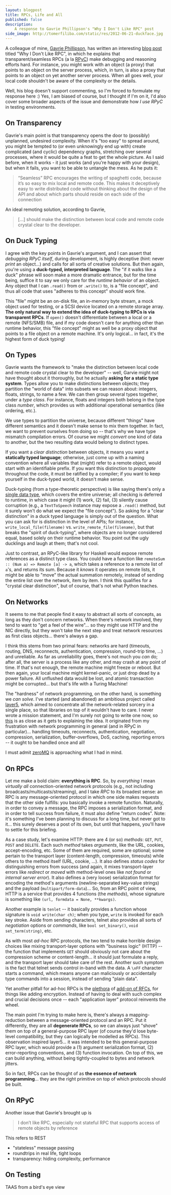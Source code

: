 ```yaml
---
layout: blogpost
title: RPCs, Life and All
published: false
description: 
    A response to Gavrie Phillipson's "Why I Don't Like RPC" post
side_image: http://tomerfiliba.com/static/res/2012-06-21-duckface.jpg
---
```


A colleague of mine, [Gavrie Phillipson](https://twitter.com/#!/gavrieph), has written an 
interesting [blog post](http://philipson.co.il/blog/2012/06/20/why-i-dont-like-rpc/) titled 
"Why I Don't Like RPC", in which he explains that transparent/seamless RPCs (a la 
[RPyC](http://rpyc.sf.net)) make debugging and reasoning efforts hard. For instance,
you might work with an object (a proxy) that points to an object on the server process,
which, in turn, is also a proxy that points to an object on yet another server process.
When all goes well, your local code shouldn't be aware of the complexity or the details.

Well, his blog doesn't support commenting, so I'm forced to formulate my response here :)
Yes, I am biased of course, but I thought if I'm on it, I'd also cover some broader aspects 
of the issue and demonstrate how *I use RPyC* in testing environments.

## On Transparency ##

Gavrie's main point is that transparency opens the door to (possibly) unplanned, undesired 
complexity. When it's "too easy" to spread around, you might be tempted to (or even unknowingly 
end up with) create complicated (and cyclic) dependency graphs, stretching over several processes,
where it would be quite a feat to get the whole picture. As I said before, when it works - 
it just works (and you're happy with your design), but when it fails, you want to be able to 
untangle the mess. As he puts it:

> “Seamless” RPC encourages the writing of spaghetti code, because it’s so easy to mix local 
> and remote code. This makes it deceptively easy to write distributed code without thinking 
> about the design of the API and about which parts should reside on each side of the connection

An ideal remoting solution, according to Gavrie, 

> [...] should make the distinction between local code and remote code crystal 
> clear to the developer.

## On Duck Typing ##

I agree with the key points in Gavrie's argument, and I can assert that *debugging RPyC itself*,
during development, is highly deceptive (hint: never *print* an object...) and calls for 
all sorts of creative solutions. But then again, you're using a **duck-typed, interpreted language**.
The "if it walks like a duck" phrase will soon make a more dramatic entrance, but for the time 
being, suffice it to say we only care for the *runtime behavior* of an object. Any object that
I can ``.read()`` from or ``.write()`` to, is a "file concept", and thus all code that uses 
"adheres to this concept" should work fine. 

This "file" might be an on-disk file, an in-memory byte stream, a mock object used for testing, 
or a SCSI device located on a remote storage array. **The only natural way to extend the idea 
of duck-typing to RPCs is via transparent RPCs**. If ``open()`` doesn't differentiate between 
a local or a remote (NFS/SMB) file, and if my code doesn't care for anything other than runtime 
behavior, this "file concept" might as well be a proxy object that points to a file object on a 
remote machine. It's only logical... in fact, it's the highest form of duck typing!

## On Types ##

Gavrie wants the framework to "make the distinction between local code and remote code crystal 
clear to the developer" -- well, Garvie might not have thought about it thoroughly, 
but he actually **asking for a static type system**. Types allow you to make distinctions 
between objects; they partition the "world of data" into subsets we can reason about: integers,
floats, strings, to name a few. We can then group several types together, under a *type class*.
For instance, floats and integers both belong in the type class *number*, which provides us with
additional operational semantics (like ordering, etc.).

We use types to partition the universe, because different "things" have different semantics
and it doesn't make sense to mix them together. In fact, we want to prevent ourselves from doing
so -- that's why we have type mismatch compilation errors. Of course we might *convert* one 
kind of data to another, but the two resulting data would belong to distinct types.

If you want a *clear distinction* between objects, it means you want a **statically typed 
language**; otherwise, just come up with a naming convention where all variables that
(might) refer to a remote object, would start with an identifiable prefix. If you want 
this distinction to *propagate* throughout the code, it must be ratified by a compiler; 
if you want to keep yourself in the duck-typed world, it doesn't make sense. 

Duck-typing (from a type-theoretic perspective) is like saying there's only a 
[single data type]([http://www.haskell.org/haskellwiki/Why_Haskell_matters), 
which covers the entire universe; all checking is deferred to runtime, in which case it might
(1) work, (2) fail, (3) silently cause corruption (e.g., a ``TextToSpeech`` instance may 
expose a ``.read()`` method, but it surely won't do what we expect the "file concept").
So asking for a "clear distinction" in a duck typed language is simply out of the question. 
What you can ask for is distinction in the level of APIs; for instance, 
``write_local_file(filename)`` vs. ``write_remote_file(filename)``, but that breaks the 
"spirit of duck-typing", where objects are no longer considered equal, based solely on their 
runtime behavior. You point out the ugly ducklings and laugh at them; that's not cool.

Just to contrast, an RPyC-like library for Haskell would expose remote references as a distinct
type class. You could have a function like ``remoteSum :: (Num a) => Remote [a] -> a``, which 
takes a reference to a remote list of ``a``'s, and returns its sum. Because it *knows* it 
operates on remote lists, it might be able to "move" the actual summation remotely, instead of
sending the entire list over the network, item by item. I think this qualifies for a 
"crystal clear distinction", but of course, that's not what Python teaches.

## On Networks ##

It seems to me that people find it easy to abstract all sorts of concepts, as long as they don't 
concern networks. When there's network involved, they tend to want to "get a feel of the wire"...
so they might use HTTP and the NIC directly, but they won't take the next step and treat 
network resources as first class objects... there's always a gap.

I think this stems from two primal fears: networks are hard (timeouts, routing, DNS, reconnects,
authentication, compression, round-trip time, ...) and unreliable. As far as unreliability goes, 
there's not much you *can* do; after all, the server is a process like any other, and may crash 
at any point of time. If that's not enough, the remote machine might freeze or reboot. But then 
again, your local machine might kernel-panic, or just drop dead by a power failure. 
All unflushed data would be lost, and atomic transaction might be corrupted... but that's life 
with a Turing Machine!

The "hardness" of network programming, on the other hand, is something we *can solve*. I've started 
(and abandoned) an ambitious project called [layer5](http://tomerfiliba.com/projects), which
aimed to concentrate all the network-related sorcery in a single place, so that libraries on
top of it wouldn't have to care. I never wrote a mission statement, and I'm surely not going to
write one now, so [this](https://github.com/tomerfiliba/layer5/blob/master/negotiators/v1.txt)
is as close as it gets to explaining the idea. It originated from my frustration with network 
programming in general (and in RPyC in particular)... handling timeouts, reconnects, authentication, 
negotiation, compression, serialization, buffer-overflows, DoS, caching, reporting errors -- it 
ought to be handled once and all!

I must admit [zeroMQ](http://www.zeromq.org/) is approaching what I had in mind.

## On RPCs ##

Let me make a bold claim: **everything is RPC**. So, by *everything* I mean *virtually all* 
connection-oriented network protocols (e.g., not including broadcasts/multicasts/streaming), 
and I take *RPC* to its broadest sense: an RPC is any message-oriented protocol in which one side 
makes requests that the other side fulfills: you basically invoke a remote function. Naturally, 
in order to convey a message, the RPC imposes a serialization format, and in order to tell success
from failure, it must also define "return codes". Note: it's something I've been planning to discuss 
for a long time, but never got to it... this surely deserves a post of its own, but until that 
happens, you'll have to settle for this briefing.

As a case study, let's examine HTTP: there are 4 (or so) *methods*: ``GET``, ``PUT``, ``POST``
and ``DELETE``. Each such *method* takes *arguments*, like the URL, cookies, accept-encoding,
etc. Some of them are required, some are optional; some pertain to the transport layer 
(content-length, compression, timeouts) while others to the method itself (URL, cookie, ...).
It also defines *status codes* for distinguishing errors from success (and again, it mixes 
transport-layer errors like *redirect* or *moved* with method-level ones like *not found* or
*internal server error*). It also defines a (very loose) serialization format for encoding
the method's arguments (newline-separated key-value strings) and the payload 
(``multipart/form-data``)... So, from an RPC point of view, HTTP is a service that provides 4 
functions (the *methods*), whose signature is something like ``(url, formdata = None, **kwargs)``.

Another example is ``tenlet`` -- it basically provides a function whose signature
is ``void write(char ch)``; when you type, ``write`` is invoked for each key stroke. Aside from
sending characters, telnet also provides all sorts of *negotiation* options or *commands*, like 
``bool set_binary()``, ``void set_term(string)``, etc.

As with most *ad-hoc* RPC protocols, the two tend to make horrible design choices like mixing 
transport-layer options with "business logic" (HTTP) -- the function that implements ``GET`` should 
obviously not care about the compression scheme or content-length... it should just formulate 
a reply, and the transport layer should take care of the rest. Another such symptom is the fact 
that telnet sends control in-band with the data. A ``\xFF`` character starts a command,
which means anyone can maliciously or accidentally type commands into a session, instead of 
sending "plain data".

Yet another pitfall for ad-hoc RPCs is the [plethora](http://www.w3.org/Protocols/Specs.html) of 
[add-on of RFCs](http://www.telnet.org/htm/dev.htm), for things like adding encryption. Instead
of having to deal with such complex and crucial decisions once -- each "application layer" 
protocol reinvents the wheel.

The main point I'm trying to make here is, there's always a mapping-reduction between a 
message-oriented protocol and an RPC. Put it differently, they are all **degenerate RPCs**, 
so we can always just "shove" them on top of a general-purpose RPC layer (of course they'd lose
byte-level compatibility, but they can logically be modelled as RPCs). This observation
inspired layer5... it was intended to be this general-purpose RPC layer, which would provide a 
(1) argument serialization format, (2) error-reporting conventions, and (3) function invocation.
On top of this, we can build anything, without being tightly-coupled to bytes and network jitters.

So in fact, RPCs can be thought of as **the essence of network programming**... they are the right
primitive on top of which protocols should be built.

## On RPyC ##

Another issue that Gavrie's brought up is 

> I don’t like RPC, especially not stateful RPC that supports access of remote objects by reference

This refers to REST

* "stateless" message passing
* roundtrips in real life, tight loops
* transparency: hiding complexity, performance


## On Testing ##

TAAS from a bird's eye view

